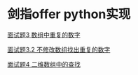# 剑指offer python实现
[面试题3 数组中重复的数字](https://github.com/dwk715/coding-interviews/blob/master/%E9%9D%A2%E8%AF%95%E9%A2%983%EF%BC%9A%E6%95%B0%E7%BB%84%E4%B8%AD%E9%87%8D%E5%A4%8D%E7%9A%84%E6%95%B0%E5%AD%97/findNumber.py)

[面试题3.2 不修改数组找出重复的数字](https://github.com/dwk715/coding-interviews/blob/master/%E9%9D%A2%E8%AF%95%E9%A2%983.2%EF%BC%9A%E4%B8%8D%E4%BF%AE%E6%94%B9%E6%95%B0%E7%BB%84%E8%B6%85%E5%87%BA%E9%87%8D%E5%A4%8D%E7%9A%84%E6%95%B0%E5%AD%97/findNumber.py)

[面试题4 二维数组中的查找](https://github.com/dwk715/coding-interviews/blob/master/%E9%9D%A2%E8%AF%95%E9%A2%984%EF%BC%9A%E4%BA%8C%E7%BB%B4%E6%95%B0%E7%BB%84%E4%B8%AD%E7%9A%84%E6%9F%A5%E6%89%BE/FindInPartiallySortedMatrix.py)